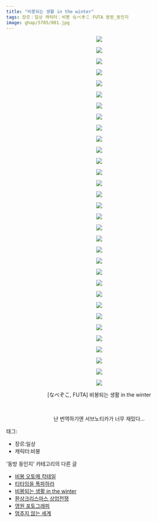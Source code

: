```yaml
---
title: "비봉되는 생활 in the winter"
tags: 장르：일상 캐릭터：비봉 なべぞこ FUTA 동방_동인지
image: ghap/5705/001.jpg
---
```

<div class="article">
<p style="text-align: center; clear: none; float: none;"><img src="{{ site.nasurl }}/ghap/5705/001.jpg"/></p>
<p style="text-align: center; clear: none; float: none;"><img src="{{ site.nasurl }}/ghap/5705/002.jpg"/></p>
<p style="text-align: center; clear: none; float: none;"><img src="{{ site.nasurl }}/ghap/5705/003.jpg"/></p>
<p style="text-align: center; clear: none; float: none;"><img src="{{ site.nasurl }}/ghap/5705/004.jpg"/></p>
<p style="text-align: center; clear: none; float: none;"><img src="{{ site.nasurl }}/ghap/5705/005.jpg"/></p>
<p style="text-align: center; clear: none; float: none;"><img src="{{ site.nasurl }}/ghap/5705/006.jpg"/></p>
<p style="text-align: center; clear: none; float: none;"><img src="{{ site.nasurl }}/ghap/5705/007.jpg"/></p>
<p style="text-align: center; clear: none; float: none;"><img src="{{ site.nasurl }}/ghap/5705/008.jpg"/></p>
<p style="text-align: center; clear: none; float: none;"><img src="{{ site.nasurl }}/ghap/5705/009.jpg"/></p>
<p style="text-align: center; clear: none; float: none;"><img src="{{ site.nasurl }}/ghap/5705/010.jpg"/></p>
<p style="text-align: center; clear: none; float: none;"><img src="{{ site.nasurl }}/ghap/5705/011.jpg"/></p>
<p style="text-align: center; clear: none; float: none;"><img src="{{ site.nasurl }}/ghap/5705/012.jpg"/></p>
<p style="text-align: center; clear: none; float: none;"><img src="{{ site.nasurl }}/ghap/5705/013.jpg"/></p>
<p style="text-align: center; clear: none; float: none;"><img src="{{ site.nasurl }}/ghap/5705/014.jpg"/></p>
<p style="text-align: center; clear: none; float: none;"><img src="{{ site.nasurl }}/ghap/5705/015.jpg"/></p>
<p style="text-align: center; clear: none; float: none;"><img src="{{ site.nasurl }}/ghap/5705/016.jpg"/></p>
<p style="text-align: center; clear: none; float: none;"><img src="{{ site.nasurl }}/ghap/5705/017.jpg"/></p>
<p style="text-align: center; clear: none; float: none;"><img src="{{ site.nasurl }}/ghap/5705/018.jpg"/></p>
<p style="text-align: center; clear: none; float: none;"><img src="{{ site.nasurl }}/ghap/5705/019.jpg"/></p>
<p style="text-align: center; clear: none; float: none;"><img src="{{ site.nasurl }}/ghap/5705/020.jpg"/></p>
<p style="text-align: center; clear: none; float: none;"><img src="{{ site.nasurl }}/ghap/5705/021.jpg"/></p>
<p style="text-align: center; clear: none; float: none;"><img src="{{ site.nasurl }}/ghap/5705/022.jpg"/></p>
<p style="text-align: center; clear: none; float: none;"><img src="{{ site.nasurl }}/ghap/5705/023.jpg"/></p>
<p style="text-align: center; clear: none; float: none;"><img src="{{ site.nasurl }}/ghap/5705/024.jpg"/></p>
<p style="text-align: center; clear: none; float: none;"><img src="{{ site.nasurl }}/ghap/5705/025.jpg"/></p>
<p style="text-align: center; clear: none; float: none;"><img src="{{ site.nasurl }}/ghap/5705/026.jpg"/></p>
<p style="text-align: center; clear: none; float: none;"><img src="{{ site.nasurl }}/ghap/5705/027.jpg"/></p>
<p style="text-align: center; clear: none; float: none;"><img src="{{ site.nasurl }}/ghap/5705/028.jpg"/></p>
<p style="text-align: center; clear: none; float: none;"><img src="{{ site.nasurl }}/ghap/5705/029.jpg"/></p>
<p style="text-align: center; clear: none; float: none;"><img src="{{ site.nasurl }}/ghap/5705/030.jpg"/></p>
<p style="text-align: center; clear: none; float: none;"><img src="{{ site.nasurl }}/ghap/5705/031.jpg"/></p>
<p style="text-align: center; clear: none; float: none;"><img src="{{ site.nasurl }}/ghap/5705/032.jpg"/></p>
<p style="text-align: center; clear: none; float: none;">[なべぞこ, FUTA] 비봉되는 생활 in the winter</p>
<p style="text-align: center; clear: none; float: none;"><br/></p>
<p style="text-align: center; clear: none; float: none;">난 번역하기엔 서브노티카가 너무 재밌다...</p>
</div><div class="tagTrail">
<p>태그: </p>
<ul>
<li>장르:일상</li>
<li>캐릭터:비봉</li>
</ul>
</div><div class="another">
<p>'동방 동인지' 카테고리의 다른 글</p>
<ul>
<li><a href="/2019-02-05-ghap_5736">비봉 오토메 칵테일</a></li>
<li><a href="/2019-02-02-ghap_5728">티타임을 폭파하라</a></li>
<li><a href="/2019-02-01-ghap_5705">비봉되는 생활 in the winter</a></li>
<li><a href="5703.html">환상크리스마스 상업전쟁</a></li>
<li><a href="/2019-01-29-ghap_5675">영원 포토그래피</a></li>
<li><a href="/2019-01-29-ghap_5674">멈추지 않는 세계</a></li>
</ul>
</div>